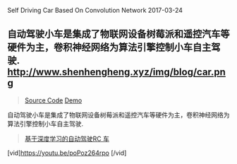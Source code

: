 Self Driving Car Based On Convolution Network
2017-03-24

自动驾驶小车是集成了物联网设备树莓派和遥控汽车等硬件为主，卷积神经网络为算法引擎控制小车自主驾驶.
http://www.shenhengheng.xyz/img/blog/car.png
---
><a class="btn btn-primary" target="_blank" href=""><span class="fa fa-github fa-lg fa-fw"></span> Source Code</a>
><a class="btn btn-primary" target="_blank" href=""><span class="fa fa-paper-plane fa-lg fa-fw"></span> Demo</a>

自动驾驶小车是集成了物联网设备树莓派和遥控汽车等硬件为主，卷积神经网络为算法引擎控制小车自主驾驶.



><a class="btn btn-primary" target="_blank" href="https://youtu.be/poPoz264rpo"><span class="fa fa-youtube fa-lg fa-fw"></span>基于深度学习的自动驾驶RC 车</a>

[vid]https://youtu.be/poPoz264rpo [/vid]